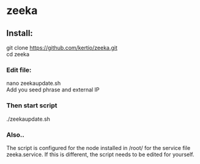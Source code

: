 # zeeka
<h2>Install:</h2>

git clone https://github.com/kertio/zeeka.git<br>
cd zeeka<br>


<h3>Edit file:</h3>
nano zeekaupdate.sh<br>
Add you seed phrase and external IP

<h3>Then start script</h3>

./zeekaupdate.sh


<H3>Also..</h3>


The script is configured for the node installed in /root/ for the service file zeeka.service. If this is different, the script needs to be edited for yourself.
